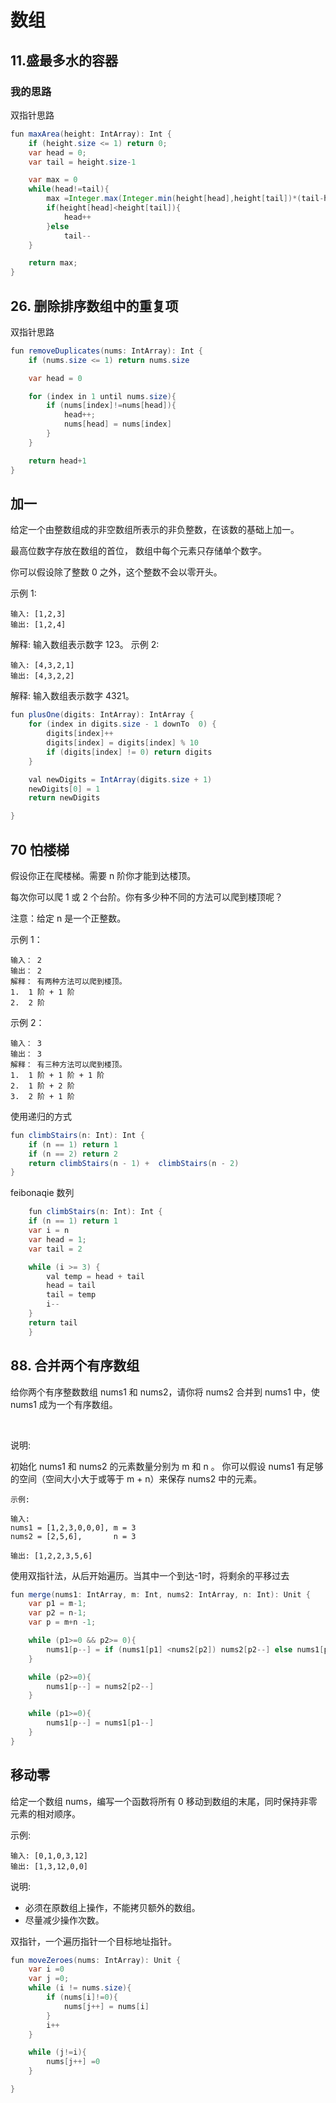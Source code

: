 # 数组

## 11.盛最多水的容器

### 我的思路
双指针思路

```java
fun maxArea(height: IntArray): Int {
    if (height.size <= 1) return 0;
    var head = 0;
    var tail = height.size-1

    var max = 0
    while(head!=tail){
        max =Integer.max(Integer.min(height[head],height[tail])*(tail-head),max)
        if(height[head]<height[tail]){
            head++
        }else
            tail--
    }

    return max;
}
```

## 26. 删除排序数组中的重复项
双指针思路
```java
fun removeDuplicates(nums: IntArray): Int {
    if (nums.size <= 1) return nums.size

    var head = 0

    for (index in 1 until nums.size){
        if (nums[index]!=nums[head]){
            head++;
            nums[head] = nums[index]
        }
    }

    return head+1
}
```

## 加一

给定一个由整数组成的非空数组所表示的非负整数，在该数的基础上加一。

最高位数字存放在数组的首位， 数组中每个元素只存储单个数字。

你可以假设除了整数 0 之外，这个整数不会以零开头。

示例 1:
```
输入: [1,2,3]
输出: [1,2,4]
```
解释: 输入数组表示数字 123。
示例 2:
```
输入: [4,3,2,1]
输出: [4,3,2,2]
```
解释: 输入数组表示数字 4321。


```java
fun plusOne(digits: IntArray): IntArray {
    for (index in digits.size - 1 downTo  0) {
        digits[index]++
        digits[index] = digits[index] % 10
        if (digits[index] != 0) return digits
    }

    val newDigits = IntArray(digits.size + 1)
    newDigits[0] = 1
    return newDigits

}
```
## 70 怕楼梯

假设你正在爬楼梯。需要 n 阶你才能到达楼顶。

每次你可以爬 1 或 2 个台阶。你有多少种不同的方法可以爬到楼顶呢？

注意：给定 n 是一个正整数。

示例 1：

```
输入： 2
输出： 2
解释： 有两种方法可以爬到楼顶。
1.  1 阶 + 1 阶
2.  2 阶
```

示例 2：

```
输入： 3
输出： 3
解释： 有三种方法可以爬到楼顶。
1.  1 阶 + 1 阶 + 1 阶
2.  1 阶 + 2 阶
3.  2 阶 + 1 阶
```

使用递归的方式
```java
fun climbStairs(n: Int): Int {
    if (n == 1) return 1
    if (n == 2) return 2
    return climbStairs(n - 1) +  climbStairs(n - 2)
}
```

feibonaqie 数列
```java
    fun climbStairs(n: Int): Int {
    if (n == 1) return 1
    var i = n
    var head = 1;
    var tail = 2

    while (i >= 3) {
        val temp = head + tail
        head = tail
        tail = temp
        i--
    }
    return tail
    }
```


## 88. 合并两个有序数组

给你两个有序整数数组 nums1 和 nums2，请你将 nums2 合并到 nums1 中，使 nums1 成为一个有序数组。

 

说明:

初始化 nums1 和 nums2 的元素数量分别为 m 和 n 。
你可以假设 nums1 有足够的空间（空间大小大于或等于 m + n）来保存 nums2 中的元素。
 
```
示例:

输入:
nums1 = [1,2,3,0,0,0], m = 3
nums2 = [2,5,6],       n = 3

输出: [1,2,2,3,5,6]
```

使用双指针法，从后开始遍历。当其中一个到达-1时，将剩余的平移过去
```java
fun merge(nums1: IntArray, m: Int, nums2: IntArray, n: Int): Unit {
    var p1 = m-1;
    var p2 = n-1;
    var p = m+n -1;

    while (p1>=0 && p2>= 0){
        nums1[p--] = if (nums1[p1] <nums2[p2]) nums2[p2--] else nums1[p1--]
    }

    while (p2>=0){
        nums1[p--] = nums2[p2--]
    }

    while (p1>=0){
        nums1[p--] = nums1[p1--]
    }
}
```

## 移动零
给定一个数组 nums，编写一个函数将所有 0 移动到数组的末尾，同时保持非零元素的相对顺序。

示例:
```
输入: [0,1,0,3,12]
输出: [1,3,12,0,0]
```
说明:
- 必须在原数组上操作，不能拷贝额外的数组。
- 尽量减少操作次数。


双指针，一个遍历指针一个目标地址指针。
```java
fun moveZeroes(nums: IntArray): Unit {
    var i =0
    var j =0;
    while (i != nums.size){
        if (nums[i]!=0){
            nums[j++] = nums[i]
        }
        i++
    }

    while (j!=i){
        nums[j++] =0
    }

}
```
